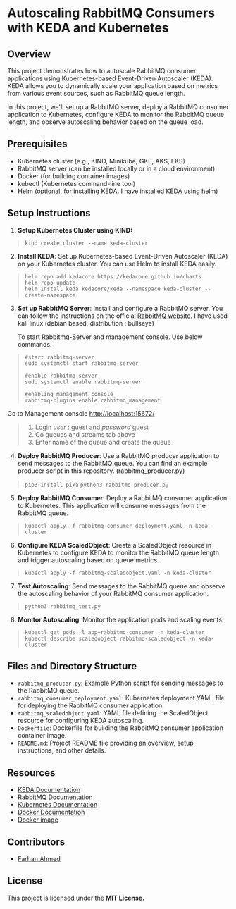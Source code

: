 # Autoscaling RabbitMQ Consumers with KEDA and Kubernetes

## Overview

This project demonstrates how to autoscale RabbitMQ consumer applications using Kubernetes-based Event-Driven Autoscaler (KEDA). KEDA allows you to dynamically scale your application based on metrics from various event sources, such as RabbitMQ queue length.

In this project, we'll set up a RabbitMQ server, deploy a RabbitMQ consumer application to Kubernetes, configure KEDA to monitor the RabbitMQ queue length, and observe autoscaling behavior based on the queue load.

## Prerequisites

-   Kubernetes cluster (e.g., KIND, Minikube, GKE, AKS, EKS)
-   RabbitMQ server (can be installed locally or in a cloud environment)
-   Docker (for building container images)
-   kubectl (Kubernetes command-line tool)
-   Helm (optional, for installing KEDA. I have installed KEDA using helm)


## Setup Instructions

 1. **Setup Kubernetes Cluster using KIND:**
 
> `kind create cluster --name keda-cluster`

 2. **Install KEDA**: 
	 Set up Kubernetes-based Event-Driven Autoscaler (KEDA) on your Kubernetes cluster. You can use Helm to install KEDA easily.

>     helm repo add kedacore https://kedacore.github.io/charts 
>     helm repo update
>     helm install keda kedacore/keda --namespace keda-cluster --create-namespace

 3. **Set up RabbitMQ Server**: 
	 Install and configure a RabbitMQ server. You can follow the instructions on the official [RabbitMQ website.](https://www.rabbitmq.com/docs/install-debian) I have used kali linux (debian based; distribution : bullseye)

	To start Rabbitmq-Server and management console. Use below commands.

	
>     #start rabbitmq-server 	
>     sudo systemctl start rabbitmq-server
>     
>     #enable rabbitmq-server
>     sudo systemctl enable rabbitmq-server
>     
>     #enabling management console
>     rabbitmq-plugins enable rabbitmq_management
 
Go to Management console [http://localhost:15672/](http://localhost:15672/) 

> 1. Login *user* : guest and *password* guest
> 2. Go queues and streams tab above
> 3. Enter name of the queue and create the queue
   
4. **Deploy RabbitMQ Producer**: Use a RabbitMQ producer application to send messages to the RabbitMQ queue. You can find an example producer script in this repository. (rabbitmq_producer.py)

> `pip3 install pika`
> `python3 rabbitmq_producer.py`

 5. **Deploy RabbitMQ Consumer**: Deploy a RabbitMQ consumer application to Kubernetes. This application will consume messages from the RabbitMQ queue.
 

>     kubectl apply -f rabbitmq-consumer-deployment.yaml -n keda-cluster

6.  **Configure KEDA ScaledObject**: Create a ScaledObject resource in Kubernetes to configure KEDA to monitor the RabbitMQ queue length and trigger autoscaling based on queue metrics.


>     kubectl apply -f rabbitmq-scaledobject.yaml -n keda-cluster
    
7.  **Test Autoscaling**: 
Send messages to the RabbitMQ queue and observe the autoscaling behavior of your RabbitMQ consumer application.

> `python3 rabbitmq_test.py`

8. **Monitor Autoscaling**:
Monitor the application pods and scaling events:

>     kubectl get pods -l app=rabbitmq-consumer -n keda-cluster 
>     kubectl describe scaledobject rabbitmq-scaledobject -n keda-cluster

 
## Files and Directory Structure

-   `rabbitmq_producer.py`: Example Python script for sending messages to the RabbitMQ queue.
-   `rabbitmq_consumer_deployment.yaml`: Kubernetes deployment YAML file for deploying the RabbitMQ consumer application.
-   `rabbitmq_scaledobject.yaml`: YAML file defining the ScaledObject resource for configuring KEDA autoscaling.
-   `Dockerfile`: Dockerfile for building the RabbitMQ consumer application container image.
-   `README.md`: Project README file providing an overview, setup instructions, and other details.

## Resources
-   [KEDA Documentation](https://keda.sh/docs/2.8/)
-   [RabbitMQ Documentation](https://www.rabbitmq.com/docs)
-   [Kubernetes Documentation](https://kubernetes.io/docs/home/)
-   [Docker Documentation](https://docs.docker.com/) 
- [Docker image](https://hub.docker.com/repository/docker/farhanhub/rabbitmq-producer/general)

## Contributors

-   [Farhan Ahmed](https://github.com/itsfarhan)

## License

This project is licensed under the **MIT License.**

